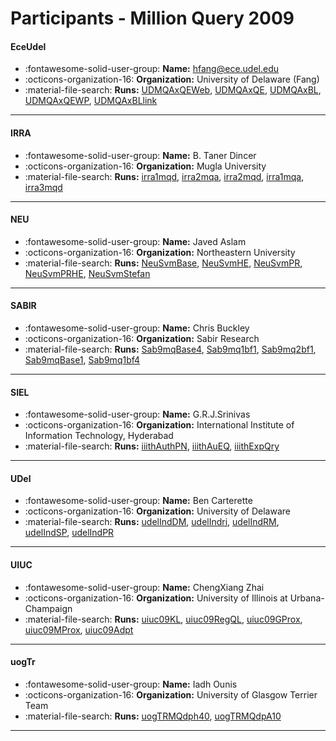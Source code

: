 # Participants - Million Query 2009 

#### EceUdel 
 - :fontawesome-solid-user-group: **Name:** hfang@ece.udel.edu 
 - :octicons-organization-16: **Organization:** University of Delaware (Fang) 
 - :material-file-search: **Runs:** [UDMQAxQEWeb](./runs.md#udmqaxqeweb), [UDMQAxQE](./runs.md#udmqaxqe), [UDMQAxBL](./runs.md#udmqaxbl), [UDMQAxQEWP](./runs.md#udmqaxqewp), [UDMQAxBLlink](./runs.md#udmqaxbllink) 

---
#### IRRA 
 - :fontawesome-solid-user-group: **Name:** B. Taner Dincer 
 - :octicons-organization-16: **Organization:** Mugla University 
 - :material-file-search: **Runs:** [irra1mqd](./runs.md#irra1mqd), [irra2mqa](./runs.md#irra2mqa), [irra2mqd](./runs.md#irra2mqd), [irra1mqa](./runs.md#irra1mqa), [irra3mqd](./runs.md#irra3mqd) 

---
#### NEU 
 - :fontawesome-solid-user-group: **Name:** Javed Aslam 
 - :octicons-organization-16: **Organization:** Northeastern University 
 - :material-file-search: **Runs:** [NeuSvmBase](./runs.md#neusvmbase), [NeuSvmHE](./runs.md#neusvmhe), [NeuSvmPR](./runs.md#neusvmpr), [NeuSvmPRHE](./runs.md#neusvmprhe), [NeuSvmStefan](./runs.md#neusvmstefan) 

---
#### SABIR 
 - :fontawesome-solid-user-group: **Name:** Chris Buckley 
 - :octicons-organization-16: **Organization:** Sabir Research 
 - :material-file-search: **Runs:** [Sab9mqBase4](./runs.md#sab9mqbase4), [Sab9mq1bf1](./runs.md#sab9mq1bf1), [Sab9mq2bf1](./runs.md#sab9mq2bf1), [Sab9mqBase1](./runs.md#sab9mqbase1), [Sab9mq1bf4](./runs.md#sab9mq1bf4) 

---
#### SIEL 
 - :fontawesome-solid-user-group: **Name:** G.R.J.Srinivas 
 - :octicons-organization-16: **Organization:** International Institute of Information Technology, Hyderabad 
 - :material-file-search: **Runs:** [iiithAuthPN](./runs.md#iiithauthpn), [iiithAuEQ](./runs.md#iiithaueq), [iiithExpQry](./runs.md#iiithexpqry) 

---
#### UDel 
 - :fontawesome-solid-user-group: **Name:** Ben Carterette 
 - :octicons-organization-16: **Organization:** University of Delaware 
 - :material-file-search: **Runs:** [udelIndDM](./runs.md#udelinddm), [udelIndri](./runs.md#udelindri), [udelIndRM](./runs.md#udelindrm), [udelIndSP](./runs.md#udelindsp), [udelIndPR](./runs.md#udelindpr) 

---
#### UIUC 
 - :fontawesome-solid-user-group: **Name:** ChengXiang Zhai 
 - :octicons-organization-16: **Organization:** University of Illinois at Urbana-Champaign 
 - :material-file-search: **Runs:** [uiuc09KL](./runs.md#uiuc09kl), [uiuc09RegQL](./runs.md#uiuc09regql), [uiuc09GProx](./runs.md#uiuc09gprox), [uiuc09MProx](./runs.md#uiuc09mprox), [uiuc09Adpt](./runs.md#uiuc09adpt) 

---
#### uogTr 
 - :fontawesome-solid-user-group: **Name:** Iadh Ounis 
 - :octicons-organization-16: **Organization:** University of Glasgow Terrier Team 
 - :material-file-search: **Runs:** [uogTRMQdph40](./runs.md#uogtrmqdph40), [uogTRMQdpA10](./runs.md#uogtrmqdpa10) 

---
